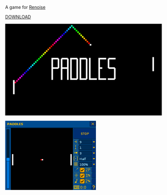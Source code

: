 A game for [Renoise](https://www.renoise.com/)

[DOWNLOAD](https://www.renoise.com/tools/paddles)

![Paddles Big Artwork](Artwork/paddles-big.png)

![Gameplay](Artwork/paddlesgameplay.apng)
